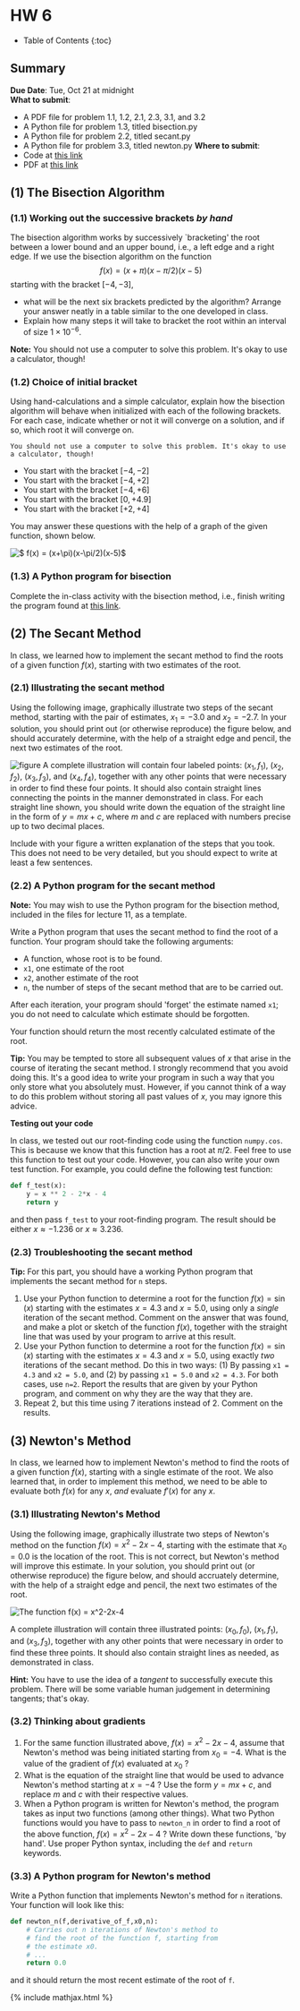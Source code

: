 ---
---

# HW 6

* Table of Contents
{:toc}

## Summary

**Due Date**: Tue, Oct 21 at midnight  
**What to submit**:  
- A PDF file for problem 1.1, 1.2, 2.1, 2.3, 3.1, and 3.2
- A Python file for problem 1.3, titled bisection.py
- A Python file for problem 2.2, titled secant.py
- A Python file for problem 3.3, titled newton.py
**Where to submit**:  
- Code at [this link](https://moodle.swarthmore.edu/mod/lti/view.php?id=768200)
- PDF at [this link](https://moodle.swarthmore.edu/mod/lti/view.php?id=768201)



## (1) The Bisection Algorithm

### (1.1) Working out the successive brackets *by hand*
The bisection algorithm works by successively `bracketing' the root between a lower bound and an upper bound, i.e., a left edge and a right edge. If we use the bisection algorithm on the function $$ f(x) = (x+\pi)(x-\pi/2)(x-5)$$ starting with the bracket $[-4,-3]$,
* what will be the next six brackets predicted by the algorithm? Arrange your answer neatly in a table similar to the one developed in class.
* Explain how many steps it will take to bracket the root within an interval of size $1 \times 10^{-6}$.

**Note:** You should not use a computer to solve this problem. It's okay to use a calculator, though!

### (1.2) Choice of initial bracket
Using hand-calculations and a simple calculator, explain how the bisection algorithm will behave when initialized with each of the following brackets. For each case, indicate whether or not it will converge on a solution, and if so, which root it will converge on.

    You should not use a computer to solve this problem. It's okay to use a calculator, though!

* You start with the bracket $[-4,-2]$
* You start with the bracket $[-4,+2]$
* You start with the bracket $[-4,+6]$
* You start with the bracket $[0,+4.9]$
* You start with the bracket $[+2,+4]$

You may answer these questions with the help of a graph of the given function, shown below.

![$ f(x) = (x+\pi)(x-\pi/2)(x-5)$](bisection-fig.png)

### (1.3) A Python program for bisection

Complete the in-class activity with the bisection method, i.e., finish writing the program found at [this link](../Resources/#lec-61-tue-oct-7bisection_algorithm.py).

## (2) The Secant Method
In class, we learned how to implement the secant method to find the roots of a given function $f(x)$, starting with two estimates of the root.

### (2.1) Illustrating the secant method
Using the following image, graphically illustrate two steps of the secant method, starting with the pair of estimates, $x_1 = -3.0$ and $x_2 = -2.7$. In your solution, you should print out (or otherwise reproduce) the figure below, and should accurately determine, with the help of a straight edge and pencil, the next two estimates of the root.

![figure](secant-fig.png)
A complete illustration will contain four labeled points: $(x_1,f_1)$, $(x_2,f_2)$, $(x_3,f_3)$, and $(x_4,f_4)$, together with any other points that were necessary in order to find these four points. It should also contain straight lines connecting the points in the manner demonstrated in class. For each straight line shown, you should write down the equation of the straight line in the form of $y = mx+c$, where $m$ and $c$ are replaced with numbers precise up to two decimal places.

Include with your figure a written explanation of the steps that you took. This does not need to be very detailed, but you should expect to write at least a few sentences.

### (2.2) A Python program for the secant method


**Note:** You may wish to use the Python program for the bisection method, included in the files for lecture 11, as a template.

Write a Python program that uses the secant method to find the root of a function. Your program should take the following arguments:
* A function, whose root is to be found.
* `x1`, one estimate of the root
* `x2`, another estimate of the root
* `n`, the number of steps of the secant method that are to be carried out.

After each iteration, your program should 'forget' the estimate named `x1`; you do not need to calculate which estimate should be forgotten.

Your function should return the most recently calculated estimate of the root.


**Tip:** You may be tempted to store all subsequent values of $x$ that arise in the course of iterating the secant method. I strongly recommend that you avoid doing this. It's a good idea to write your program in such a way that you only store what you absolutely must. However, if you cannot think of a way to do this problem without storing all past values of $x$, you may ignore this advice.

**Testing out your code**

In class, we tested out our root-finding code using the function `numpy.cos`. This is because we know that this function has a root at $\pi/2$. Feel free to use this function to test out your code. However, you can also write your own test function. For example, you could define the following test function:

~~~python
def f_test(x):
    y = x ** 2 - 2*x - 4
    return y
~~~

and then pass `f_test` to your root-finding program. The result should be either $x \approx -1.236$ or $x \approx 3.236$.

### (2.3) Troubleshooting the secant method

**Tip:** For this part, you should have a working Python program that implements the secant method for `n` steps.

1. Use your Python function to determine a root for the function $f(x) = \sin(x)$ starting with the estimates $x = 4.3$ and $x=5.0$, using only a *single* iteration of the secant method. Comment on the answer that was found, and make a plot or sketch of the function $f(x)$, together with the straight line that was used by your program to arrive at this result.
2. Use your Python function to determine a root for the function $f(x) = \sin(x)$ starting with the estimates $x = 4.3$ and $x = 5.0$, using exactly *two* iterations of the secant method. Do this in two ways: (1) By passing `x1 = 4.3` and `x2 = 5.0`, and (2) by passing `x1 = 5.0` and `x2 = 4.3`. For both cases, use `n=2`. Report the results that are given by your Python program, and comment on why they are the way that they are.
3. Repeat 2, but this time using 7 iterations instead of 2. Comment on the results.

## (3) Newton's Method

In class, we learned how to implement Newton's method to find the roots of a given function $f(x)$, starting with a single estimate of the root. We also learned that, in order to implement this method, we need to be able to evaluate both $f(x)$ for any $x$, *and* evaluate $f'(x)$ for any $x$.

### (3.1) Illustrating Newton's Method


Using the following image, graphically illustrate two steps of Newton's method on the function $f(x) = x^2 -2x -4$, starting with the estimate that $x_0 = 0.0$ is the location of the root. This is not correct, but Newton's method will improve this estimate. In your solution, you should print out (or otherwise reproduce) the figure below, and should accruately determine, with the help of a straight edge and pencil, the next two estimates of the root.

![The function $f(x) = x^2-2x-4$](newton-fig.png)

A complete illustration will contain three illustrated points: $(x_0,f_0)$, $(x_1,f_1)$, and $(x_3,f_3)$, together with any other points that were necessary in order to find these three points. It should also contain straight lines as needed, as demonstrated in class.


**Hint:** You have to use the idea of a *tangent* to successfully execute this problem. There will be some variable human judgement in determining tangents; that's okay.

### (3.2) Thinking about gradients

1. For the same function illustrated above, $f(x) = x^2 - 2x - 4$, assume that Newton's method was being initiated starting from $x_0 = -4$. What is the value of the gradient of $f(x)$ evaluated at $x_0$ ?
2. What is the equation of the straight line that would be used to advance Newton's method starting at $x = -4$ ? Use the form $y = mx+c$, and replace $m$ and $c$ with their respective values.
2. When a Python program is written for Newton's method, the program takes as input two functions (among other things). What two Python functions would you have to pass to `newton_n` in order to find a root of the above function, $f(x) = x^2 - 2x - 4$ ? Write down these functions, 'by hand'. Use proper Python syntax, including the `def` and `return` keywords.

### (3.3) A Python program for Newton's method

Write a Python function that implements Newton's method for `n` iterations. Your function will look like this:

~~~python
def newton_n(f,derivative_of_f,x0,n):
    # Carries out n iterations of Newton's method to
    # find the root of the function f, starting from
    # the estimate x0.
    # ...
    return 0.0
~~~

and it should return the most recent estimate of the root of `f`.

{% include mathjax.html %}
